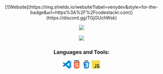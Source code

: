 <div align="center">
[![Website](https://img.shields.io/website?label=venydev&style=for-the-badge&url=https%3A%2F%2Fcodestackr.com)](https://discord.gg/TGjGUchWsk)
   
<p align="center">
    <a href="https://instagram.com/reye242" target"blank_"><img src="https://img.shields.io/badge/INSTAGRAM%20-DC3175.svg?&style=for-the-badge&logo=instagram&logoColor=white"></a>
   </p>                                                          

<a href="https://discord.com/users/896501825560256592" target="_blank">
   <img src="https://lanyard-profile-readme.vercel.app/api/896501825560256592?theme=black&bg=1E2D35&animated=true&hideDiscrim=false&borderRadius=20px">
</a>


### Languages and Tools:

<img align="center" alt="Visual Studio Code" width="26px" src="https://raw.githubusercontent.com/github/explore/80688e429a7d4ef2fca1e82350fe8e3517d3494d/topics/visual-studio-code/visual-studio-code.png" />
<img align="center" alt="HTML5" width="26px" src="https://raw.githubusercontent.com/github/explore/80688e429a7d4ef2fca1e82350fe8e3517d3494d/topics/html/html.png" />
<img align="center" alt="CSS3" width="26px" src="https://raw.githubusercontent.com/github/explore/80688e429a7d4ef2fca1e82350fe8e3517d3494d/topics/css/css.png" /> 
<img align="center" alt="JavaScript" width="26px" src="https://raw.githubusercontent.com/github/explore/80688e429a7d4ef2fca1e82350fe8e3517d3494d/topics/javascript/javascript.png"/>
</div>
